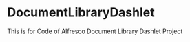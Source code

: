 DocumentLibraryDashlet
======================

This is for Code of Alfresco Document Library Dashlet Project

